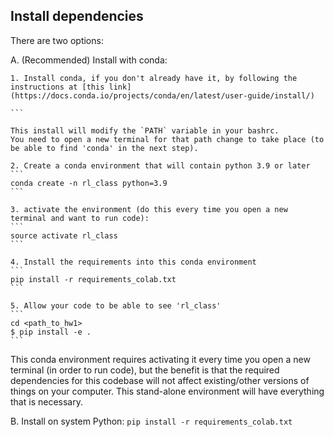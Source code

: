 ## Install dependencies

There are two options:

A. (Recommended) Install with conda:

	1. Install conda, if you don't already have it, by following the instructions at [this link](https://docs.conda.io/projects/conda/en/latest/user-guide/install/)

	```

	This install will modify the `PATH` variable in your bashrc.
	You need to open a new terminal for that path change to take place (to be able to find 'conda' in the next step).

	2. Create a conda environment that will contain python 3.9 or later
	```
	conda create -n rl_class python=3.9
	```

	3. activate the environment (do this every time you open a new terminal and want to run code):
	```
	source activate rl_class
	```

	4. Install the requirements into this conda environment
	```
	pip install -r requirements_colab.txt
	```

	5. Allow your code to be able to see 'rl_class'
	```
	cd <path_to_hw1>
	$ pip install -e .
	```

This conda environment requires activating it every time you open a new terminal (in order to run code), but the benefit is that the required dependencies for this codebase will not affect existing/other versions of things on your computer. This stand-alone environment will have everything that is necessary.


B. Install on system Python:
	```
	pip install -r requirements_colab.txt
	```


